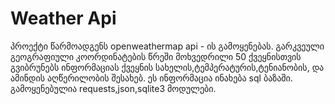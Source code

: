 # Weather Api
პროექტი წარმოადგენს openweathermap api - ის გამოყენებას. გარკვეული გეოგრაფიული კოორდინატების წრეში მოხვედრილი 50 ქვეყნისთვის გვიბრუნებს ინფორმაციას ქვეყნის სახელის,ტემპერატურის,ტენიანობის, და ამინდის აღწერილობის შესახებ. ეს ინფორმაცია ინახება sql ბაზაში.
გამოყენებულია requests,json,sqlite3 მოდულები.
